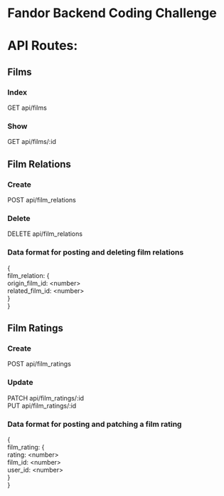 # Fandor Backend Coding Challenge

# API Routes:

## Films
### Index
GET api/films
### Show
GET api/films/:id

## Film Relations
### Create
POST api/film_relations
### Delete
DELETE api/film_relations

### Data format for posting and deleting film relations
{  
  film_relation: {  
    origin_film_id: &lt;number>  
    related_film_id: &lt;number>  
  }  
}  

## Film Ratings
### Create
POST api/film_ratings
### Update
PATCH api/film_ratings/:id  
PUT api/film_ratings/:id

### Data format for posting and patching a film rating
{  
  film_rating: {  
    rating: &lt;number>  
    film_id: &lt;number>  
    user_id: &lt;number>   
  }  
}  


